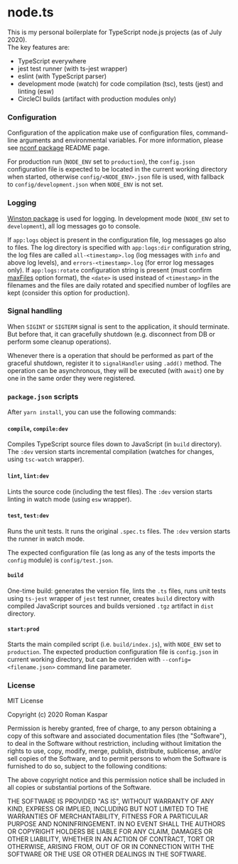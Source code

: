 # node.ts

This is my personal boilerplate for TypeScript node.js projects (as of July 2020).  
The key features are:
* TypeScript everywhere
* jest test runner (with ts-jest wrapper)
* eslint (with TypeScript parser)
* development mode (watch) for code compilation (tsc), tests (jest) and linting (esw)
* CircleCI builds (artifact with production modules only)

### Configuration

Configuration of the application make use of configuration files, command-line arguments
and environmental variables. For more information, please see
[nconf package](https://github.com/indexzero/nconf) README page.

For production run (`NODE_ENV` set to `production`), the `config.json` configuration
file is expected to be located in the current working directory when started,
otherwise `config/<NODE_ENV>.json` file is used, with fallback to `config/development.json`
when `NODE_ENV` is not set.

### Logging

[Winston package](https://github.com/winstonjs/winston) is used for logging. In development
mode (`NODE_ENV` set to `development`), all log messages go to console.

If `app:logs` object is present in the configuration file, log messages go also to files.
The log directory is specified with `app:logs:dir` configuration string, the log files
are called `all-<timestamp>.log` (log messages with `info` and above log levels), and
`errors-<timestamp>.log` (for error log messages only). If `app:logs:rotate` configuration
string is present (must confirm [maxFiles](https://github.com/winstonjs/winston-daily-rotate-file)
option format), the `<date>` is used instead of `<timestamp>` in the filenames and the files
are daily rotated and specified number of logfiles are kept (consider this option for production).

### Signal handling

When `SIGINT` or `SIGTERM` signal is sent to the application, it should terminate. But before
that, it can gracefully shutdown (e.g. disconnect from DB or perform some cleanup operations).

Whenever there is a operation that should be performed as part of the graceful shutdown,
register it to `signalHandler` using `.add()` method. The operation can be asynchronous,
they will be executed (with `await`) one by one in the same order they were registered.

### `package.json` scripts

After `yarn install`, you can use the following commands:

#### `compile`, `compile:dev`

Compiles TypeScript source files down to JavaScript (in `build` directory). The `:dev`
version starts incremental compilation (watches for changes, using `tsc-watch` wrapper).

#### `lint`, `lint:dev`

Lints the source code (including the test files). The `:dev` version starts
linting in watch mode (using `esw` wrapper).

#### `test`, `test:dev`

Runs the unit tests. It runs the original `.spec.ts` files.
The `:dev` version starts the runner in watch mode.

The expected configuration file (as long as any of the tests imports the `config`
module) is `config/test.json`.

#### `build`

One-time build: generates the version file, lints the `.ts` files, runs unit tests
using `ts-jest` wrapper of `jest` test runner, creates `build` directory with
compiled JavaScript sources and builds versioned `.tgz` artifact in `dist` directory.

#### `start:prod`

Starts the main compiled script (i.e. `build/index.js`), with `NODE_ENV` set to `production`.
The expected production configuration file is `config.json` in current working
directory, but can be overriden with `--config=<filename.json>` command line parameter.

### License

MIT License

Copyright (c) 2020 Roman Kaspar

Permission is hereby granted, free of charge, to any person obtaining a copy
of this software and associated documentation files (the "Software"), to deal
in the Software without restriction, including without limitation the rights
to use, copy, modify, merge, publish, distribute, sublicense, and/or sell
copies of the Software, and to permit persons to whom the Software is
furnished to do so, subject to the following conditions:

The above copyright notice and this permission notice shall be included in all
copies or substantial portions of the Software.

THE SOFTWARE IS PROVIDED "AS IS", WITHOUT WARRANTY OF ANY KIND, EXPRESS OR
IMPLIED, INCLUDING BUT NOT LIMITED TO THE WARRANTIES OF MERCHANTABILITY,
FITNESS FOR A PARTICULAR PURPOSE AND NONINFRINGEMENT. IN NO EVENT SHALL THE
AUTHORS OR COPYRIGHT HOLDERS BE LIABLE FOR ANY CLAIM, DAMAGES OR OTHER
LIABILITY, WHETHER IN AN ACTION OF CONTRACT, TORT OR OTHERWISE, ARISING FROM,
OUT OF OR IN CONNECTION WITH THE SOFTWARE OR THE USE OR OTHER DEALINGS IN THE
SOFTWARE.
